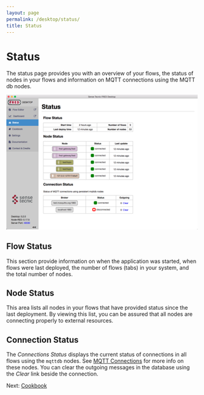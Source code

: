 ```yaml
---
layout: page
permalink: /desktop/status/
title: Status
---
```

# Status

The status page provides you with an overview of your flows, the status of nodes in your flows and information on MQTT connections using the MQTT db nodes.

![desktop-status.png](/assets/images/desktop-status.png)

## Flow Status

This section provide information on when the application was started, when flows were last deployed, the number of flows (tabs) in your system, and the total number of nodes.

## Node Status

This area lists all nodes in your flows that have provided status since the last deployment.  By viewing this list, you can be assured that all nodes are connecting properly to external resources.

## Connection Status

The *Connections Status* displays the current status of connections in all flows using the `mqttdb` nodes.  See [MQTT Connections](/desktop/connections/) for more info on these nodes.  You can clear the outgoing messages in the database using the *Clear* link beside the connection.

Next: [Cookbook](/desktop/cookbook)